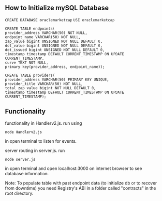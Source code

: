 ## How to Initialize mySQL Database 

`CREATE DATABASE oraclemarketcap`
`USE oraclemarketcap`

```
CREATE TABLE endpoints(
provider_address VARCHAR(50) NOT NULL,
endpoint_name VARCHAR(50) NOT NULL,
zap_value bigint UNSIGNED NOT NULL DEFAULT 0,
dot_value bigint UNSIGNED NOT NULL DEFAULT 0,
dot_issued bigint UNSIGNED NOT NULL DEFAULT 0, 
timestamp timestamp DEFAULT CURRENT_TIMESTAMP ON UPDATE CURRENT_TIMESTAMP,
curve TEXT NOT NULL,
primary key(provider_address, endpoint_name));

CREATE TABLE providers(
provider_address VARCHAR(50) PRIMARY KEY UNIQUE,
provider_title VARCHAR(50) NOT NULL,
total_zap_value bigint NOT NULL DEFAULT 0,
timestamp timestamp DEFAULT CURRENT_TIMESTAMP ON UPDATE CURRENT_TIMESTAMP); 
```

## Functionality

functionality in Handlerv2.js. run using

`node Handlerv2.js`

in open terminal to listen for events.

server routing in server.js. run

`node server.js`

in open terminal and open localhost:3000 on internet browser to see database information.

Note: To populate table with past endpoint data (to initialize db or to recover from downtime) you need Registry's ABI in a folder called "contracts" in the root directory. 
